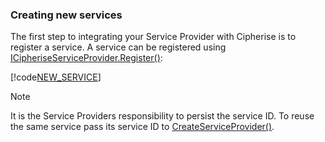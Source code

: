 ### <a name="NewService"></a>Creating new services
The first step to integrating your Service Provider with Cipherise is to register a service. 
A service can be registered using [ICipheriseServiceProvider.Register()](../api/Cipherise.ICipheriseServiceProvider.html#Cipherise_ICipheriseServiceProvider_Register_System_String_Cipherise_ICipheriseError_):

[!code[NEW_SERVICE](newservice.cs)]

> [!NOTE]
> It is the Service Providers responsibility to persist the service ID. To reuse the same service pass its service ID to
> [CreateServiceProvider()](../api/Cipherise.CipheriseSP.html#Cipherise_CipheriseSP_CreateServiceProvider_System_String_System_String_System_String_System_Int32_).